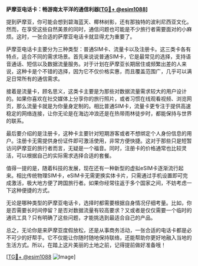 **萨摩亚电话卡：畅游南太平洋的通信利器[[TG💪+ @esim1088](https://t.me/s/esim1088)]**

提到萨摩亚，你可能会想到碧海蓝天、椰林树影，还有那独特的波利尼西亚文化。然而，在享受这些自然美景的同时，通信问题也可能是不少旅行者需要面对的小麻烦。这时，一张合适的萨摩亚电话卡就显得尤为重要了。

萨摩亚电话卡主要分为三种类型：普通SIM卡、流量卡以及注册卡。这三类卡各有特点，适合不同的需求场景。首先来说说普通SIM卡，它是最常见的选择，支持语音通话、短信以及数据流量服务。对于计划在萨摩亚长期居住或频繁出差的人来说，这种卡是个不错的选择，因为它不仅价格实惠，而且覆盖范围广，几乎可以满足日常所有的通信需求。

接着是流量卡，顾名思义，这类卡主要是为那些对数据流量需求较大的用户设计的。如果你喜欢在社交媒体上分享你的旅行照片，或者习惯在线观看视频、浏览网页，那么流量卡就是为你量身定制的。相比普通SIM卡，流量卡更专注于提供高速稳定的网络连接，让你无论是在海边冲浪还是在热带雨林徒步时，都能保持与世界的联系。

最后要介绍的是注册卡，这种卡主要针对短期游客或者不想绑定个人身份信息的用户。注册卡无需提供身份证件即可激活使用，非常方便快捷。这对于那些只是短暂访问萨摩亚的旅行者而言，无疑是一个福音。同时，注册卡的价格通常也比较灵活，可以根据自己的实际需求选择合适的套餐。

值得一提的是，随着科技的发展，现在还有一种新型的虚拟eSIM卡逐渐流行起来。相比传统物理SIM卡，eSIM卡无需更换实体卡片，只需通过手机设置即可完成激活，极大地方便了跨国旅行者。如果你经常往返于多个国家之间，不妨考虑一下这种便捷的方式。

无论是哪种类型的萨摩亚电话卡，选择时都需要根据自身情况仔细考量。比如，你是否需要长时间停留？是否对数据流量有较高要求？又或者是仅仅需要一个临时的通讯工具？只有明确了这些问题，才能挑选到最适合自己的产品。

总之，无论你是来萨摩亚度假放松，还是从事商务活动，一张合适的电话卡都是必不可少的好帮手。它不仅能让你随时随地保持联络，还能帮助你更好地融入当地的生活方式。所以，在踏上这片美丽的土地之前，记得提前做好准备哦！

[[TG💪+ @esim1088](https://t.me/s/esim1088) ![Image](https://i.postimg.cc/4NQfJmqS/Snipaste-2025-05-13-00-14-12.png)]